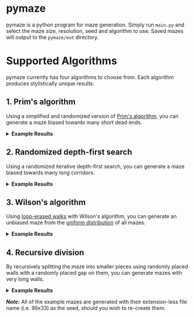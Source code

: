 # pymaze

pymaze is a python program for maze generation. Simply run `main.py` and select the maze size, resolution, seed and algorithm to use. Saved mazes will output to the `pymaze/out` directory.

# Supported Algorithms

pymaze currently has four algorithms to choose from. Each algorithm produces stylistically unique results.

## 1. Prim's algorithm

Using a simplified and randomized version of [Prim's algorithm](https://en.wikipedia.org/wiki/Prim%27s_algorithm), you can generate a maze biased towards many short dead ends.

<details>
    <summary><b>Example Results</b></summary>
    <img src="examples/prims/99x33.png" alt="99x33 Prim's maze" />
    <img src="examples/prims/49x49.png" alt="49x49 Prim's maze" />
</details>

## 2. Randomized depth-first search

Using a randomized iterative depth-first search, you can generate a maze biased towards many long corridors.

<details>
    <summary><b>Example Results</b></summary>
    <img src="examples/dfs/99x33.png" alt="99x33 DFS maze" />
    <img src="examples/dfs/49x49.png" alt="49x49 DFS maze" />
</details>

## 3. Wilson's algorithm

Using [loop-erased walks](https://en.wikipedia.org/wiki/Loop-erased_random_walk) with Wilson's algorithm, you can generate an unbiased maze from the [uniform distribution](https://en.wikipedia.org/wiki/Discrete_uniform_distribution) of all mazes.

<details>
    <summary><b>Example Results</b></summary>
    <img src="examples/wilsons/99x33.png" alt="99x33 Wilson's maze" />
    <img src="examples/wilsons/49x49.png" alt="49x49 Wilson's maze" />
</details>

## 4. Recursive division

By recursively splitting the maze into smaller pieces using randomly placed walls with a randomly placed gap on them, you can generate mazes with very long walls.

<details>
    <summary><b>Example Results</b></summary>
    <img src="examples/division/99x33.png" alt="99x33 recursively divided maze" />
    <img src="examples/division/49x49.png" alt="49x49 recursively divided maze" />
</details>

**_Note:_** All of the example mazes are generated with their extension-less file name (i.e. 99x33) as the seed, should you wish to re-create them.
